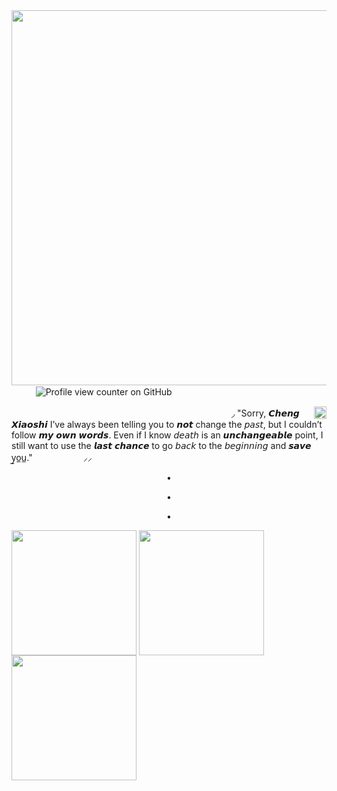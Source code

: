 <img align="right" width="600" height="600" src="https://64.media.tumblr.com/c0301f3efe10112e79644dd8af4e4e9c/d11e00faaf5d3aaf-c1/s2048x3072/72266f301a79696a9879125906b7888d4e33be7b.pnj"> 

ㅤㅤㅤ![Profile view counter on GitHub](https://komarev.com/ghpvc/?username=Paradisiacal-Duo&base=3000&color=423C67&style=flat-square&label=𓈒+✦+time+regs)


ㅤㅤㅤㅤㅤㅤㅤㅤㅤㅤㅤㅤㅤㅤㅤㅤㅤㅤㅤㅤㅤㅤㅤㅤㅤㅤㅤ<img align="right" width="20" height="20" src="https://files.catbox.moe/u2pe4x.gif"> ◞ "Sorry, 𝘾𝙝𝙚𝙣𝙜 𝙓𝙞𝙖𝙤𝙨𝙝𝙞 I’ve always been
telling you to 𝙣𝙤𝙩 change the 𝘱𝘢𝘴𝘵,
but I couldn’t follow 𝙢𝙮 𝙤𝙬𝙣 𝙬𝙤𝙧𝙙𝙨.
Even if I know 𝘥𝘦𝘢𝘵𝘩 is an 𝙪𝙣𝙘𝙝𝙖𝙣𝙜𝙚𝙖𝙗𝙡𝙚 point, 
I still want to use the 𝙡𝙖𝙨𝙩 𝙘𝙝𝙖𝙣𝙘𝙚 to go 𝘣𝘢𝘤𝘬
to the 𝘣𝘦𝘨𝘪𝘯𝘯𝘪𝘯𝘨 and 𝙨𝙖𝙫𝙚 y̲o̲u̲." ㅤㅤㅤㅤㅤㅤ⸝⸝


<p align="center">
•
</p>
<p align="center">
•
</p>
<p align="center">
•
</p>
<img align="center" width="200" height="200" src="https://64.media.tumblr.com/3c855aae103180929dc82e86bc3cce3d/10956ef9e5e4a8a8-7d/s2048x3072/ac0cf2fea158fa9a5a9c8b1500292c8b4fde236f.pnj"> 
<img align="center" width="200" height="200" src="https://64.media.tumblr.com/6da545e8a342ae30e1248f2c1a40c437/10956ef9e5e4a8a8-6d/s2048x3072/ae770ab4763253e939dd177a2000cbf5796c4c6e.pnj"> 
<img align="center" width="200" height="200" src="https://64.media.tumblr.com/1f0d0d2657366d7b33d20529b0487e0a/be470686f5cec99b-12/s2048x3072/7fc1bd42fea89ca9b06c9c18c9a0666c2f3e2b83.pnj"> 


ㅤㅤㅤㅤㅤㅤㅤㅤㅤㅤㅤㅤㅤㅤㅤㅤㅤㅤㅤㅤㅤㅤㅤㅤㅤㅤㅤ
